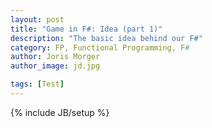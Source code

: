 ```yaml
---
layout: post
title: "Game in F#: Idea (part 1)"
description: "The basic idea behind our F#"
category: FP, Functional Programming, F#
author: Joris Morger
author_image: jd.jpg

tags: [Test]
---
```

{% include JB/setup %}

######